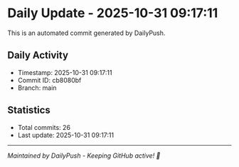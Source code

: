 # Daily Update - 2025-10-31 09:17:11

This is an automated commit generated by DailyPush.

## Daily Activity
- Timestamp: 2025-10-31 09:17:11
- Commit ID: cb8080bf
- Branch: main

## Statistics
- Total commits: 26
- Last update: 2025-10-31 09:17:11

---
*Maintained by DailyPush - Keeping GitHub active! 🚀*
